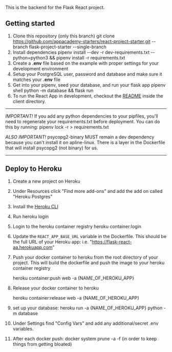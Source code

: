This is the backend for the Flask React project.

## Getting started
1. Clone this repository (only this branch)
git clone https://github.com/appacademy-starters/react-project-starter.git --branch flask-project-starter --single-branch
2. Install dependencies
pipenv install --dev -r dev-requirements.txt --python=python3 && pipenv install -r requirements.txt
3. Create a **.env** file based on the example with proper settings for your
   development environment
4. Setup your PostgreSQL user, password and database and make sure it matches your **.env** file
5. Get into your pipenv, seed your database, and run your flask app
   pipenv shell
   python -m database && flask run
6. To run the React App in development, checkout the [README](./client/README.md) inside the client directory.
***
*IMPORTANT!*
   If you add any python dependencies to your pipfiles, you'll need to regenerate your requirements.txt before deployment.
   You can do this by running:
   pipenv lock -r > requirements.txt

*ALSO IMPORTANT!*
   psycopg2-binary MUST remain a dev dependency because you can't install it on apline-linux.
   There is a layer in the Dockerfile that will install psycopg2 (not binary) for us.
***

## Deploy to Heroku
1. Create a new project on Heroku
2. Under Resources click "Find more add-ons" and add the add on called "Heroku Postgres"
3. Install the [Heroku CLI](https://devcenter.heroku.com/articles/heroku-command-line)
4. Run
   heroku login
5. Login to the heroku container registry
   heroku container:login
   <!-- PK did not find a place in Dockerfile to update the following: -->
6. Update the `REACT_APP_BASE_URL` variable in the Dockerfile.
   This should be the full URL of your Heroku app: i.e. "https://flask-react-aa.herokuapp.com"
7. Push your docker container to heroku from the root directory of your project.
   This will build the dockerfile and push the image to your heroku container registry

   heroku container:push web -a {NAME_OF_HEROKU_APP}

8. Release your docker container to heroku

   heroku container:release web -a {NAME_OF_HEROKU_APP}

9. set up your database:
   heroku run -a {NAME_OF_HEROKU_APP} python -m database
10. Under Settings find "Config Vars" and add any additional/secret .env variables.
11. After each docker push:
docker system prune -a -f (in order to keep things from getting bloated)
